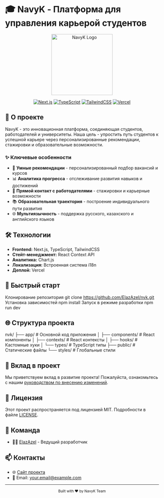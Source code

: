 # 🎓 NavyK - Платформа для управления карьерой студентов

<div align="center">
  <img src="public/logo.png" alt="NavyK Logo" width="200"/>
  
  [![Next.js](https://img.shields.io/badge/Next.js-15.1.0-black?style=flat-square&logo=next.js)](https://nextjs.org/)
  [![TypeScript](https://img.shields.io/badge/TypeScript-5.0.0-blue?style=flat-square&logo=typescript)](https://www.typescriptlang.org/)
  [![TailwindCSS](https://img.shields.io/badge/TailwindCSS-3.3.0-38B2AC?style=flat-square&logo=tailwind-css)](https://tailwindcss.com/)
  [![Vercel](https://img.shields.io/badge/Vercel-Deploy-black?style=flat-square&logo=vercel)](https://vercel.com/)
</div>

## 🚀 О проекте

NavyK - это инновационная платформа, соединяющая студентов, работодателей и университеты. Наша цель - упростить путь студентов к успешной карьере через персонализированные рекомендации, стажировки и образовательные возможности.

### ✨ Ключевые особенности

- 🎯 **Умные рекомендации** - персонализированный подбор вакансий и курсов
- 📊 **Аналитика прогресса** - отслеживание развития навыков и достижений
- 🤝 **Прямой контакт с работодателями** - стажировки и карьерные возможности
- 📚 **Образовательная траектория** - построение индивидуального пути развития
- 🌐 **Мультиязычность** - поддержка русского, казахского и английского языков

## 🛠 Технологии

- **Frontend:** Next.js, TypeScript, TailwindCSS
- **Стейт-менеджмент:** React Context API
- **Аналитика:** Chart.js
- **Локализация:** Встроенная система i18n
- **Деплой:** Vercel

## 🚀 Быстрый старт

Клонирование репозитория
git clone https://github.com/ElazAzel/nvk.git
Установка зависимостей
npm install
Запуск в режиме разработки
npm run dev

## 🌐 Структура проекта
nvk/
├── app/ # Основной код приложения
│ ├── components/ # React компоненты
│ ├── contexts/ # React контексты
│ ├── hooks/ # Кастомные хуки
│ └── types/ # TypeScript типы
├── public/ # Статические файлы
└── styles/ # Глобальные стили


## 🤝 Вклад в проект

Мы приветствуем вклад в развитие проекта! Пожалуйста, ознакомьтесь с нашим [руководством по внесению изменений](CONTRIBUTING.md).

## 📝 Лицензия

Этот проект распространяется под лицензией MIT. Подробности в файле [LICENSE](LICENSE).

## 👥 Команда

- 👨‍💻 [ElazAzel](https://github.com/ElazAzel) - Ведущий разработчик

## 📫 Контакты

- 🌐 [Сайт проекта](https://nvk.vercel.app)
- 📧 Email: your.email@example.com

---

<div align="center">
  <sub>Built with ❤️ by NavyK Team</sub>
</div>